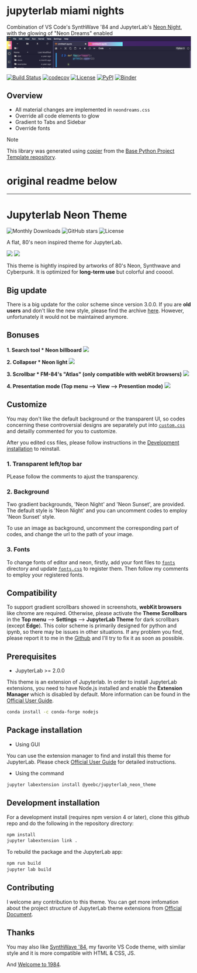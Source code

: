 # jupyterlab miami nights

Combination of VS Code's SynthWave '84 and JupyterLab's [Neon Night](https://github.com/yeebc/jupyterlab-neon-theme), with the glowing of "Neon Dreams" enabled
<img src="https://raw.githubusercontent.com/timkpaine/jupyterlab_miami_nights/main/docs/img/Miami Nights.png" />

[![Build Status](https://github.com/timkpaine/jupyterlab-miami-nights/actions/workflows/build.yaml/badge.svg?branch=main&event=push)](https://github.com/timkpaine/jupyterlab-miami-nights/actions/workflows/build.yaml)
[![codecov](https://codecov.io/gh/timkpaine/jupyterlab-miami-nights/branch/main/graph/badge.svg)](https://codecov.io/gh/timkpaine/jupyterlab-miami-nights)
[![License](https://img.shields.io/github/license/timkpaine/jupyterlab-miami-nights)](https://github.com/timkpaine/jupyterlab-miami-nights)
[![PyPI](https://img.shields.io/pypi/v/jupyterlab-miami-nights.svg)](https://pypi.python.org/pypi/jupyterlab-miami-nights)
[![Binder](https://mybinder.org/badge_logo.svg)](https://mybinder.org/v2/gh/timkpaine/jupyterlab-miami-nights/main?urlpath=lab)

## Overview

- All material changes are implemented in `neondreams.css`
- Override all code elements to glow
- Gradient to Tabs and Sidebar
- Override fonts

> [!NOTE]
> This library was generated using [copier](https://copier.readthedocs.io/en/stable/) from the [Base Python Project Template repository](https://github.com/python-project-templates/base).

# original readme below


---

# Jupyterlab Neon Theme

![Monthly Downloads](https://img.shields.io/npm/dm/@yeebc/jupyterlab_neon_theme?style=for-the-badge&color=36f9f6)
![GitHub stars](https://img.shields.io/github/stars/yeebc/jupyterlab-neon-theme?style=for-the-badge&color=fffb00)
![License](https://img.shields.io/npm/l/@yeebc/jupyterlab_neon_theme?style=for-the-badge&color=ef38e3)

A flat, 80's neon inspired theme for JupyterLab.

<img src="https://raw.githubusercontent.com/yeebc/jupyterlab-neon-theme/master/screenshots/Neon Night.png" />
<img src="https://raw.githubusercontent.com/yeebc/jupyterlab-neon-theme/master/screenshots/Neon Sunset.png" />

This theme is hightly inspired by artworks of 80's Neon, Synthwave and Cyberpunk. It is optimized for **long-term use** but colorful and cooool.

## Big update
There is a big update for the color scheme since version 3.0.0. If you are **old users** and don't like the new style, please find the archive [here](https://github.com/yeebc/jupyterlab-neon-theme/tree/archive_version2.x). However, unfortunately it would not be maintained anymore.

## Bonuses
**1. Search tool * Neon billboard**
<img src="https://raw.githubusercontent.com/yeebc/jupyterlab-neon-theme/master/screenshots/Billboard.png" />

**2. Collapser * Neon light**
<img src="https://raw.githubusercontent.com/yeebc/jupyterlab-neon-theme/master/screenshots/Collapser.png" />

**3. Scrollbar * FM-84's "Atlas"  (only compatible with webKit browsers)**
<img src="https://raw.githubusercontent.com/yeebc/jupyterlab-neon-theme/master/screenshots/Scrollbar.png" />

**4. Presentation mode (**Top menu** --> **View** --> **Presention mode**)**
<img src="https://raw.githubusercontent.com/yeebc/jupyterlab-neon-theme/master/screenshots/Presentation.png" />


## Customize
You may don't like the default background or the transparent UI, so codes concerning these controversial designs are separately put into [`custom.css`](https://github.com/yeebc/jupyterlab-neon-theme/tree/master/style/custom.css) and detailly commented for you to customize.

After you edited css files, please follow instructions in the [Development installation](https://github.com/yeebc/jupyterlab-neon-theme#development-installation) to reinstall.

### 1. Transparent left/top bar
PLease follow the comments to ajust the transparency.

### 2. Background
Two gradient backgrounds, 'Neon Night' and 'Neon Sunset', are provided. The default style is 'Neon Night' and you can uncomment codes to employ 'Neon Sunset' style.

To use an image as background, uncomment the corresponding part of codes, and change the url to the path of your image.

### 3. Fonts
To change fonts of editor and neon, firstly, add your font files to [`fonts`](https://github.com/yeebc/jupyterlab-neon-theme/tree/master/style/fonts) directory and update [`fonts.css`](https://github.com/yeebc/jupyterlab-neon-theme/blob/master/style/fonts.css) to register them. Then follow my comments to employ your registered fonts.


## Compatibility
To support gradient scrollbars showed in screenshots, **webKit browsers** like chrome are required. Otherwise, please activate the **Theme Scrollbars** in the **Top menu** --> **Settings** --> **JupyterLab Theme** for dark scrollbars (except **Edge**). This color scheme is primarily designed for python and ipynb, so there may be issues in other situations. If any problem you find, please report it to me in the [Github](https://github.com/yeebc/jupyterlab-neon-theme/issues) and I'll try to fix it as soon as possible.


## Prerequisites
* JupyterLab >= 2.0.0

This theme is an extension of Jupyterlab. In order to install JupyterLab extensions, you need to have Node.js installed and enable the **Extension Manager** which is disabled by default. More information can be found in the [Official User Guide](https://jupyterlab.readthedocs.io/en/stable/user/extensions.html).
```bash
conda install -c conda-forge nodejs
```

## Package installation
* Using GUI

You can use the extension manager to find and install this theme for JupyterLab. Please check [Official User Guide](https://jupyterlab.readthedocs.io/en/stable/user/extensions.html#finding-extensions) for detailed instructions.

* Using the command
```bash
jupyter labextension install @yeebc/jupyterlab_neon_theme
```


## Development installation
For a development install (requires npm version 4 or later), clone this github repo and do the following in the repository directory:

```bash
npm install
jupyter labextension link .
```

To rebuild the package and the JupyterLab app:

```bash
npm run build
jupyter lab build
```


## Contributing
I welcome any contribution to this theme. You can get more imfomation about the project structure of JupyterLab theme extensions from [Official Document](https://jupyterlab.readthedocs.io/en/stable/developer/css.html).


## Thanks
You may also like  [SynthWave '84](https://github.com/robb0wen/synthwave-vscode), my favorite VS Code theme,  with similar style and  it is more compatible with HTML & CSS, JS.

And [Welcome to 1984](https://github.com/juanmnl/vs-1984).
